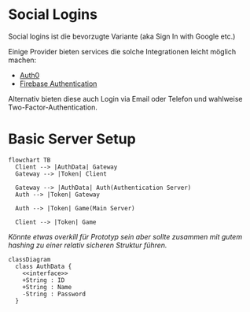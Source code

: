# Social Logins
Social logins ist die bevorzugte Variante (aka Sign In with Google etc.)

Einige Provider bieten services die solche Integrationen leicht möglich machen:

- [Auth0](https://auth0.com/de)
- [Firebase Authentication](https://cloud.google.com/appengine/docs/standard/python/authenticating-users-firebase-appengine)

Alternativ bieten diese auch Login via Email oder Telefon und wahlweise Two-Factor-Authentication.


# Basic Server Setup

```mermaid
flowchart TB
  Client --> |AuthData| Gateway
  Gateway --> |Token| Client

  Gateway --> |AuthData| Auth(Authentication Server)
  Auth --> |Token| Gateway

  Auth --> |Token| Game(Main Server)

  Client --> |Token| Game
```
*Könnte etwas overkill für Prototyp sein aber sollte zusammen mit gutem hashing zu einer relativ sicheren Struktur führen.*


```mermaid
classDiagram
  class AuthData {
    <<interface>>
    +String : ID
    +String : Name
    -String : Password
  }
```